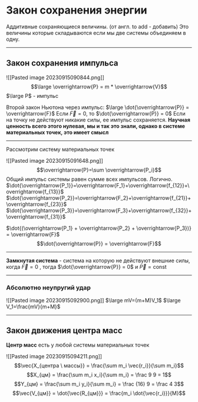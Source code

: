 # Закон сохранения энергии

Аддитивные сохраняющиеся величины. (от англ. to add - добавить)
Это величины которые складываются если мы две системы объединяем в одну.

----
## Закон сохранения импульса

![[Pasted image 20230915090844.png]]
$$\large \overrightarrow{P} = m * \overrightarrow{V}$$
$\large P$ - импульс

Второй закон Ньютона через импульс: $\large \dot{\overrightarrow{P}} = \overrightarrow{F}$
Если $\overrightarrow{F} = 0$, то $\dot{\overrightarrow{P}} = 0$
Если на точку не действуют никакие силы, ее импульс сохраняется.
**Научная ценность всего этого нулевая, мы и так это знали, однако в системе материальных точек, это имеет смысл**

---
Рассмотрим систему материальных точек

![[Pasted image 20230915091648.png]]
$$\overrightarrow{P}=\sum \overrightarrow{P_i}$$
Общий импульс системы равен сумме всех импульсов. Логично.
$\dot{\overrightarrow{P_1}}=\overrightarrow{F_1}+\overrightarrow{f_{12}}+\overrightarrow{f_{13}}$
$\dot{\overrightarrow{P_2}}=\overrightarrow{F_2}+\overrightarrow{f_{21}}+\overrightarrow{f_{23}}$
$\dot{\overrightarrow{P_3}}=\overrightarrow{F_3}+\overrightarrow{f_{32}}+\overrightarrow{f_{31}}$

$\dot{(\overrightarrow{P_1} + \overrightarrow{P_2} + \overrightarrow{P_3})} = \overrightarrow{F}$
$$\dot{\overrightarrow{P}} = \overrightarrow{F}$$

----
**Замкнутая система** - система на которую не действуют внешние силы, когда $\overrightarrow{F} = 0$ , тогда
$\dot{\overrightarrow{P}} = 0$ и $\overrightarrow{P} = \text{const}$

---
### Абсолютно неупругий удар

![[Pasted image 20230915092900.png]]
$\large mV=(m+M)V_1$
$\large V_1=\frac{mV}{m+M}$

---
## Закон движения центра масс
**Центр масс** есть у любой системы материальных точек

![[Pasted image 20230915094211.png]]
$$\vec{X_{центра \ массы}} = \frac{\sum m_i \vec{r_i}}{\sum m_i}$$
$$X_{цм} = \frac{\sum m_i x_i}{\sum m_i} = \frac 9 9 = 1$$
$$Y_{цм} = \frac{\sum m_i y_i}{\sum m_i} = \frac {16} 9 = \frac 4 3$$
$$\vec{V_{цм}} = \dot{\vec{R_{цм}}} = \frac{m_i \dot{\vec{r_i}}}{M}$$
